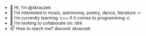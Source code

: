 - 👋 Hi, I’m @skraczek
- 👀 I’m interested in music, astronomy, poetry, dance, literature :>
- 🌱 I’m currently learning: c++ if it comes to programming :c
- 💞️ I’m looking to collaborate on: idrk
- 📫 How to reach me? discord: skraczek

<!---
skraczek/skraczek is a ✨ special ✨ repository because its `README.md` (this file) appears on your GitHub profile.
You can click the Preview link to take a look at your changes.
--->
